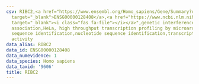 ```yaml
---
csv: RIBC2,<a href="https://www.ensembl.org/Homo_sapiens/Gene/Summary?db=core;g=ENSG00000128408"
  target="_blank">ENSG00000128408</a>,<a href="https://www.ncbi.nlm.nih.gov/pubmed/17216044"
  target="_blank"><i class="fas fa-file"></i></a>",genetic interference,functional
  association,HeLa, high throughput transcription profiling by microarray,nucleotide
  sequence identification,nucleotide sequence identification,transcriptional regulation,up-regulates
  activity
data_alias: RIBC2
data_id: ENSG00000128408
data_numevidence: 1
data_species: Homo sapiens
data_taxid: '9606'
title: RIBC2
---
```

